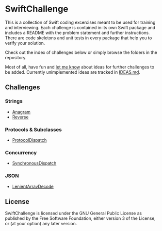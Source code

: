 SwiftChallenge
==============

This is a collection of Swift coding excercises meant to be used for training
and interviewing. Each challenge is contained in its own Swift package and
includes a README with the problem statement and further instructions. There are
code skeletons and unit tests in every package that help you to verify your
solution.

Check out the index of challenges below or simply browse the folders in the
repository.

Most of all, have fun and [let me know] about ideas for further challenges to be
added. Currently unimplemented ideas are tracked in [IDEAS.md].

Challenges
----------

### Strings

-   [Anagram]
-   [Reverse]

### Protocols & Subclasses

-   [ProtocolDispatch]

### Concurrency

-   [SynchronousDispatch]

### JSON

-   [LenientArrayDecode]

License
-------

SwiftChallenge is licensed under the GNU General Public License as published by
the Free Software Foundation, either version 3 of the License, or (at your
option) any later version.

  [let me know]: mailto:n0-0ne+swiftchallenge@mailbox.org
  [IDEAS.md]: IDEAS.md
  [Anagram]: Strings/Anagram
  [Reverse]: Strings/Reverse
  [ProtocolDispatch]: Protocols%20&%20Subclasses/ProtocolDispatch
  [SynchronousDispatch]: Concurrency/SynchronousDispatch
  [LenientArrayDecode]: JSON/LenientArrayDecode
